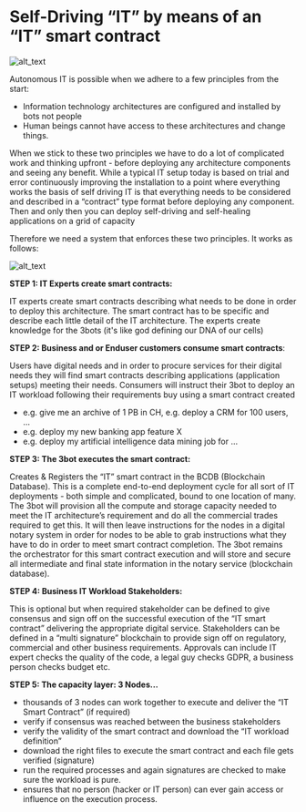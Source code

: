 # Self-Driving “IT” by means of an “IT” smart contract


![alt_text](smart_contract.png)

Autonomous IT is possible when we adhere to a few principles from the start:



*   Information technology architectures are configured and installed by bots not people
*   Human beings cannot have access to these architectures and change things.

When we stick to these two principles we have to do a lot of complicated work and thinking upfront - before deploying any architecture components and seeing any benefit.  While a typical IT setup today is based on trial and error continuously improving the installation to a point where everything works the basis of self driving IT is that everything needs to be considered and described in a “contract” type format before deploying any component.  Then and only then you can deploy self-driving and self-healing applications on a grid of capacity

Therefore we need a system that enforces these two principles.  It works as follows:

![alt_text](smart_contract_2.png)

**STEP 1: IT Experts create smart contracts:**

IT experts create smart contracts describing what needs to be done in order to deploy this architecture. The smart contract has to be specific and describe each little detail of the IT architecture.  The experts create knowledge for the 3bots (it's like god defining our DNA of our cells)

**STEP 2: Business and or Enduser customers consume smart contracts**: 

 Users have digital needs and in order to procure services for their digital needs they will find smart contracts describing applications (application setups) meeting their needs.  Consumers will instruct their 3bot to deploy an IT workload following their requirements buy using a smart contract created 

*   e.g. give me an archive of 1 PB in CH, e.g. deploy a CRM for 100 users, …
*   e.g. deploy my new banking app feature X
*   e.g. deploy my artificial intelligence data mining job for …

**STEP 3: The 3bot executes the smart contract:**

Creates & Registers the “IT” smart contract in the BCDB (Blockchain Database). This is a complete end-to-end deployment cycle for all sort of IT deployments - both simple and complicated, bound to one location of many.  The 3bot will provision all the compute and storage capacity needed to meet the IT architecture’s requirement and do all the commercial trades required to get this.  It will then leave instructions for the nodes in a digital notary system in order for nodes to be able to grab instructions what they have to do in order to meet smart contract completion.  The 3bot remains the orchestrator for this smart contract execution and will store and secure all intermediate and final state information in the notary service (blockchain database).

**STEP 4: Business IT Workload Stakeholders:**

This is optional but when required stakeholder can be defined to give consensus and sign off on the successful execution of the “IT smart contract” delivering the appropriate digital service.  Stakeholders can be defined in a “multi signature” blockchain to provide sign off on regulatory, commercial and other business requirements. Approvals can include IT expert checks the quality of the code, a legal guy checks GDPR, a business person checks budget etc. 

**STEP 5: The capacity layer: 3 Nodes…**

*   thousands of 3 nodes can work together to execute and deliver the “IT Smart Contract” (if required)
*   verify if consensus was reached between the business stakeholders
*   verify the validity of the smart contract and download the “IT workload definition”
*   download the right files to execute the smart contract and each file gets verified (signature)
*   run the required processes and again signatures are checked to make sure the workload is pure.
*   ensures that no person (hacker or IT person) can ever gain access or influence on the execution process.
